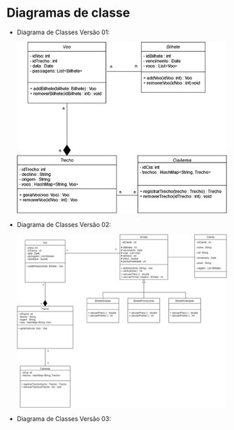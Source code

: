 # Diagramas de classe

- Diagrama de Classes Versão 01:

    ![Digrama v01](Versao01.png)


- Diagrama de Classes Versão 02:

    ![Digrama v02](Versao02.jpg)


- Diagrama de Classes Versão 03:

    
